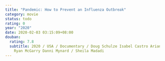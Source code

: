 ```yaml
---
title: "Pandemic: How to Prevent an Influenza Outbreak"
category: movie
status: todo
rating: 0
year: "2020"
date: 2020-02-03 03:15:09+08:00
douban:
  rating: 7.8
  subtitle: 2020 / USA / Documentary / Doug Schulze Isabel Castro Arianna Lapenne
    Ryan McGarry Danni Mynard / Sheila Madadi
---
```




